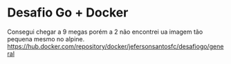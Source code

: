 # Desafio Go + Docker

Consegui chegar a 9 megas porém a 2 não encontrei ua imagem tão pequena mesmo no alpine.
https://hub.docker.com/repository/docker/jefersonsantosfc/desafiogo/general
